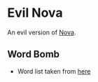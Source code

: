 # Evil Nova
An evil version of [Nova](https://github.com/Lilac-Rose/nova).

## Word Bomb
- Word list taken from [here](https://github.com/dwyl/english-words/blob/master/words_alpha.txt)
